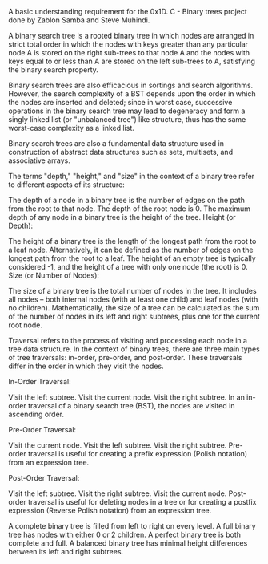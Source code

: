  A basic understanding requirement for the 0x1D. C - Binary trees project
done by Zablon Samba and Steve Muhindi.

A binary search tree is a rooted binary tree in which nodes are arranged in strict total order in which the nodes with keys greater than any particular node A is stored on the right sub-trees to that node A and the nodes with keys equal to or less than A are stored on the left sub-trees to A, satisfying the binary search property. 

Binary search trees are also efficacious in sortings and search algorithms. 
However, the search complexity of a BST depends upon the order in which the nodes are inserted and deleted; since in worst case, successive operations in the binary search tree may lead to degeneracy and form a singly linked list (or "unbalanced tree") like structure, thus has the same worst-case complexity as a linked list.

Binary search trees are also a fundamental data structure used in construction of abstract data structures such as sets, multisets, and associative arrays.

The terms "depth," "height," and "size" in the context of a binary tree refer to different aspects of its structure:

The depth of a node in a binary tree is the number of edges on the path from the root to that node.
The depth of the root node is 0.
The maximum depth of any node in a binary tree is the height of the tree.
Height (or Depth):

The height of a binary tree is the length of the longest path from the root to a leaf node.
Alternatively, it can be defined as the number of edges on the longest path from the root to a leaf.
The height of an empty tree is typically considered -1, and the height of a tree with only one node (the root) is 0.
Size (or Number of Nodes):

The size of a binary tree is the total number of nodes in the tree.
It includes all nodes – both internal nodes (with at least one child) and leaf nodes (with no children).
Mathematically, the size of a tree can be calculated as the sum of the number of nodes in its left and right subtrees, plus one for the current root node.

Traversal refers to the process of visiting and processing each node in a tree data structure. In the context of binary trees, there are three main types of tree traversals: in-order, pre-order, and post-order. These traversals differ in the order in which they visit the nodes.

In-Order Traversal:

Visit the left subtree.
Visit the current node.
Visit the right subtree.
In an in-order traversal of a binary search tree (BST), the nodes are visited in ascending order.

Pre-Order Traversal:

Visit the current node.
Visit the left subtree.
Visit the right subtree.
Pre-order traversal is useful for creating a prefix expression (Polish notation) from an expression tree.

Post-Order Traversal:

Visit the left subtree.
Visit the right subtree.
Visit the current node.
Post-order traversal is useful for deleting nodes in a tree or for creating a postfix expression (Reverse Polish notation) from an expression tree.

A complete binary tree is filled from left to right on every level.
A full binary tree has nodes with either 0 or 2 children.
A perfect binary tree is both complete and full.
A balanced binary tree has minimal height differences between its left and right subtrees.
